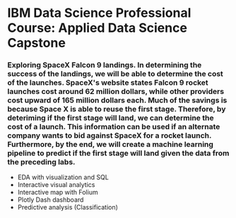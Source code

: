 # IBM Data Science Professional Course: Applied Data Science Capstone

### Exploring SpaceX Falcon 9 landings. In determining the success of the landings, we will be able to determine the cost of the launches. SpaceX's website states Falcon 9 rocket launches cost around 62 million dollars, while other providers cost upward of 165 million dollars each. Much of the savings is because Space X is able to reuse the first stage. Therefore, by deteriming if the first stage will land, we can determine the cost of a launch. This information can be used if an alternate company wants to bid against SpaceX for a rocket launch. Furthermore, by the end, we will create a machine learning pipeline to predict if the first stage will land given the data from the preceding labs.

- EDA with visualization and SQL
- Interactive visual analytics
- Interactive map with Folium
- Plotly Dash dashboard
- Predictive analysis (Classification)
